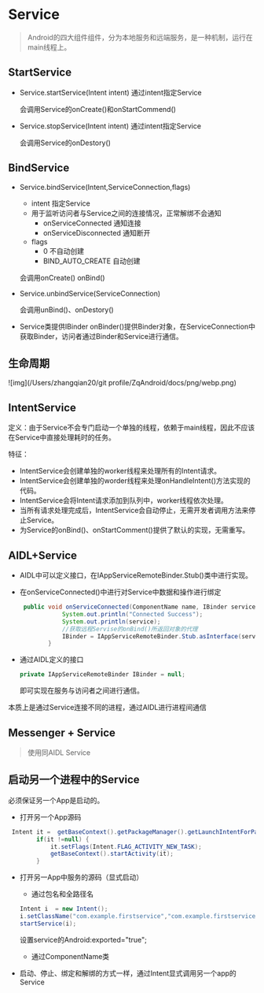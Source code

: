 # Service

> Android的四大组件组件，分为本地服务和远端服务，是一种机制，运行在main线程上。

## StartService

* Service.startService(Intent intent) 通过intent指定Service

  会调用Service的onCreate()和onStartCommend()

* Service.stopService(Intent intent) 通过intent指定Service

  会调用Service的onDestory()

## BindService

* Service.bindService(Intent,ServiceConnection,flags)

  * intent  指定Service
  * 用于监听访问者与Service之间的连接情况，正常解绑不会通知
    * onServiceConnected     通知连接
    * onServiceDisconnected  通知断开
  * flags
    * 0   不自动创建
    * BIND_AUTO_CREATE  自动创建

  会调用onCreate()  onBind()

* Service.unbindService(ServiceConnection)

  会调用unBind()、onDestory()

* Service类提供IBinder onBinder()提供Binder对象，在ServiceConnection中获取Binder，访问者通过Binder和Service进行通信。

## 生命周期

![img](/Users/zhangqian20/git profile/ZqAndroid/docs/png/webp.png)

## IntentService

定义：由于Service不会专门启动一个单独的线程，依赖于main线程，因此不应该在Service中直接处理耗时的任务。

特征：

* IntentService会创建单独的worker线程来处理所有的Intent请求。
* IntentService会创建单独的worder线程来处理onHandleIntent()方法实现的代码。
* IntentService会将Intent请求添加到队列中，worker线程依次处理。
* 当所有请求处理完成后，IntentService会自动停止，无需开发者调用方法来停止Service。
* 为Service的onBind()、onStartComment()提供了默认的实现，无需重写。

## AIDL+Service

* AIDL中可以定义接口，在IAppServiceRemoteBinder.Stub()类中进行实现。

* 在onServiceConnected()中进行对Service中数据和操作进行绑定

  ```java
   public void onServiceConnected(ComponentName name, IBinder service) {
              System.out.println("Connected Success");
              System.out.println(service);
              //获取远程Servise的onBind()所返回对象的代理
              IBinder = IAppServiceRemoteBinder.Stub.asInterface(service);//虽然类名相同，但不是同一个类，因此需要这样转换
          }
  ```

* 通过AIDL定义的接口

  ```java
  private IAppServiceRemoteBinder IBinder = null;
  ```

  即可实现在服务与访问者之间进行通信。

本质上是通过Service连接不同的进程，通过AIDL进行进程间通信

## Messenger + Service

> 使用同AIDL Service

## 启动另一个进程中的Service

必须保证另一个App是启动的。

* 打开另一个App源码

```java
 Intent it =  getBaseContext().getPackageManager().getLaunchIntentForPackage("另一个App包名");
        if(it !=null) {
            it.setFlags(Intent.FLAG_ACTIVITY_NEW_TASK);
            getBaseContext().startActivity(it);
        }
```

* 打开另一App中服务的源码（显式启动）

  * 通过包名和全路径名

  ```java
  Intent i  = new Intent();
  i.setClassName("com.example.firstservice","com.example.firstservice.MyService");
  startService(i);
  ```

  设置service的Android:exported="true";

  * 通过ComponentName类

* 启动、停止、绑定和解绑的方式一样，通过Intent显式调用另一个app的Service

### 